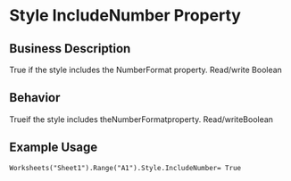 # Style IncludeNumber Property

## Business Description
True if the style includes the NumberFormat property. Read/write Boolean

## Behavior
Trueif the style includes theNumberFormatproperty. Read/writeBoolean

## Example Usage
```vba
Worksheets("Sheet1").Range("A1").Style.IncludeNumber= True
```